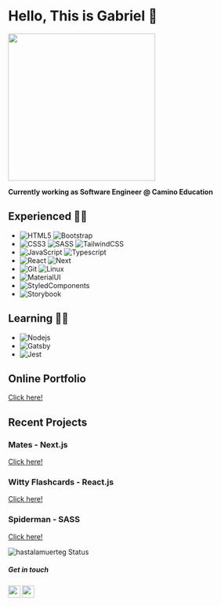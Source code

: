 # Hello, This is Gabriel 👋 

<img width="300px"  src="https://www.cerebro.fit/uploads/thumbnails/course_thumbnails/course_thumbnail_default_70.jpg"/> 

**Currently working as Software Engineer @ Camino Education** 


## Experienced 📗📗

- ![HTML5](https://img.shields.io/badge/HTML5-blue?style=flat&logo=html5) ![Bootstrap](https://img.shields.io/badge/-Bootstrap-blue?style=flat&logo=Bootstrap)
- ![CSS3](https://img.shields.io/badge/-CSS3-blue?style=flat&logo=css3) ![SASS](https://img.shields.io/badge/-Sass-blue?style=flat&logo=sass) ![TailwindCSS](https://img.shields.io/badge/-TailwindCSS-blue?style=flat&logo=tailwindcss) 
- ![JavaScript](https://img.shields.io/badge/-JavaScript-blue?style=flat&logo=javascript) ![Typescript](https://img.shields.io/badge/-Typescript-blue?style=flat&logo=Typescript)
- ![React](https://img.shields.io/badge/-React-blue?style=flat&logo=React) ![Next](https://img.shields.io/badge/-Nextjs-blue?style=flat&logo=Next)
- ![Git](https://img.shields.io/badge/-Git-blue?style=flat&logo=Git) ![Linux](https://img.shields.io/badge/-Linux-blue?style=flat&logo=Linux)
- ![MaterialUI](https://img.shields.io/badge/-MaterialUI-blue?style=flat&logo=MaterialUI)
- ![StyledComponents](https://img.shields.io/badge/-StyledComponents-blue?style=flat&logo=StyledComponents)
- ![Storybook](https://img.shields.io/badge/-Storybook-blue?style=flat&logo=Storybook)

## Learning 📘📘
- ![Nodejs](https://img.shields.io/badge/-Nodejs-blue?style=flat&logo=nodejs)
- ![Gatsby](https://img.shields.io/badge/-Gatsby-blue?style=flat&logo=Gatsby)
- ![Jest](https://img.shields.io/badge/-Jest-blue?style=flat&logo=Jest)




## Online Portfolio

<a rel="noreferrer" target="_blank" href="https://gabriel-vicente-dev.vercel.app/">Click here!</a>


## Recent Projects

### Mates - Next.js
<a rel="noreferrer" target="_blank" href="https://mates.vercel.app/">Click here!</a>

### Witty Flashcards - React.js
<a rel="noreferrer" target="_blank" href="https://witty-flashcards.netlify.app/">Click here!</a>

### Spiderman - SASS
<a rel="noreferrer" target="_blank" href="https://hastalamuerteg.github.io/spider-man/">Click here!</a>



![hastalamuerteg Status](https://github-readme-stats.vercel.app/api?username=hastalamuerteg&theme=default&show_icons=true)

##### Get in touch
<a rel="noreferrer" target="_blank" href="https://www.linkedin.com/in/gabriel--vicente/">
  <img align="left" alt="gabriel's LinkedIn" width="25px" src="https://cdn.jsdelivr.net/npm/simple-icons@v3/icons/linkedin.svg" />
</a>
<a rel="noreferrer" target="_blank" href="https://github.com/hastalamuerteg">
  <img align="left" alt="gabriel's github" width="25px" src="https://cdn.jsdelivr.net/npm/simple-icons@v3/icons/github.svg" />
</a>

